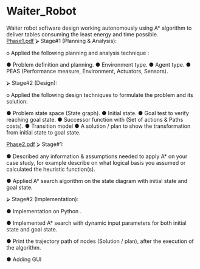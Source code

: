 # Waiter_Robot
Waiter robot software design working autonomously  using A* algorithm to deliver tables consuming the least energy and time possible.  
[Phase1.pdf](https://github.com/Samahussien7/Waiter_Robot/files/12195017/Phase1.pdf)
⮚ Stage#1 (Planning & Analysis):

o Applied the following planning and analysis
technique :

● Problem definition and planning.
● Environment type.
● Agent type.
● PEAS (Performance measure, Environment, Actuators,
Sensors).

                        
⮚ Stage#2 (Design):


o Applied the following design techniques to formulate
the problem and its solution:

● Problem state space (State graph).
● Initial state.
● Goal test to verify reaching goal state.
● Successor function with (Set of actions & Paths costs).
● Transition model
● A solution / plan to show the transformation from initial
state to goal state.

[Phase2.pdf](https://github.com/Samahussien7/Waiter_Robot/files/12195019/Phase2.pdf)
⮚ Stage#1:

● Described any information & assumptions needed to apply A*
on your case study, for example describe on what logical
basis you assumed or calculated the heuristic function(s).

● Applied A* search algorithm on the state diagram with initial state and goal state.

⮚ Stage#2 (Implementation):

● Implementation on Python .

● Implemented A* search with dynamic input parameters for
both initial state and goal state.

● Print the trajectory path of nodes (Solution / plan), after the
execution of the algorithm.

● Adding GUI 
